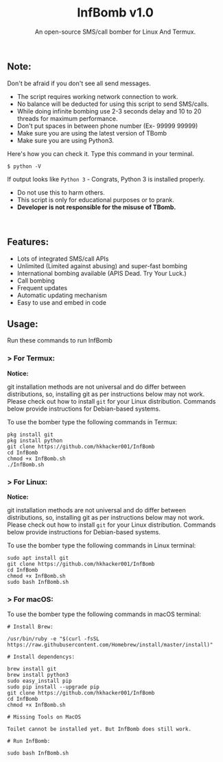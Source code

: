<h1 align="center">InfBomb v1.0</h1>
<p align="center">An open-source SMS/call bomber for Linux And Termux.</p><br>

## Note:

Don't be afraid if you don't see all send messages.

- The script requires working network connection to work.
- No balance will be deducted for using this script to send SMS/calls.
- While doing infinite bombing use 2-3 seconds delay and 10 to 20 threads for maximum performance.
- Don't put spaces in between phone number (Ex- 99999 99999)
- Make sure you are using the latest version of TBomb
- Make sure you are using Python3.

Here's how you can check it. Type this command in your terminal.
```
$ python -V
```
If output looks like `Python 3` - Congrats, Python 3 is installed properly.

- Do not use this to harm others.
- This script is only for educational purposes or to prank.
- **Developer is not responsible for the misuse of TBomb.**
<br>

## Features:

- Lots of integrated SMS/call APIs
- Unlimited (Limited against abusing) and super-fast bombing
- International bombing available (APIS Dead. Try Your Luck.) 
- Call bombing
- Frequent updates
- Automatic updating mechanism
- Easy to use and embed in code

## Usage:

Run these commands to run InfBomb

### > For Termux:

**Notice:** 

git installation methods are not universal and do differ between distributions,
so, installing git as per instructions below may not work.
Please check out how to install `git` for your Linux distribution.
Commands below provide instructions for Debian-based systems.

To use the bomber type the following commands in Termux:
```
pkg install git
pkg install python
git clone https://github.com/hkhacker001/InfBomb
cd InfBomb
chmod +x InfBomb.sh
./InfBomb.sh
```

### > For Linux:

**Notice:** 

git installation methods are not universal and do differ between distributions,
so, installing git as per instructions below may not work.
Please check out how to install `git` for your Linux distribution.
Commands below provide instructions for Debian-based systems.

To use the bomber type the following commands in Linux terminal:
```
sudo apt install git
git clone https://github.com/hkhacker001/InfBomb
cd InfBomb
chmod +x InfBomb.sh
sudo bash InfBomb.sh
```

### > For macOS:

To use the bomber type the following commands in macOS terminal:
```
# Install Brew: 

/usr/bin/ruby -e "$(curl -fsSL https://raw.githubusercontent.com/Homebrew/install/master/install)"

# Install dependencys:

brew install git
brew install python3
sudo easy_install pip
sudo pip install --upgrade pip
git clone https://github.com/hkhacker001/InfBomb
cd InfBomb
chmod +x InfBomb.sh

# Missing Tools on MacOS

Toilet cannot be installed yet. But InfBomb does still work.

# Run InfBomb:

sudo bash InfBomb.sh
```





